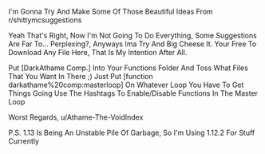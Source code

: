 I'm Gonna Try And Make Some Of Those Beautiful Ideas From r/shittymcsuggestions

Yeah That's Right, Now I'm Not Going To Do Everything, Some Suggestions Are Far To... Perplexing?, Anyways Ima Try And Big Cheese It.
Your Free To Download Any File Here, That Is My Intention After All.

Put [DarkAthame Comp.] Into Your Functions Folder And Toss What Files That You Want In There ;)
Just Put [function darkathame%20comp:masterloop] On Whatever Loop You Have To Get Things Going
Use The Hashtags To Enable/Disable Functions In The Master Loop

Worst Regards,
u/Athame-The-VoidIndex

P.S. 1.13 Is Being An Unstable Pile Of Garbage, So I'm Using 1.12.2 For Stuff Currently
